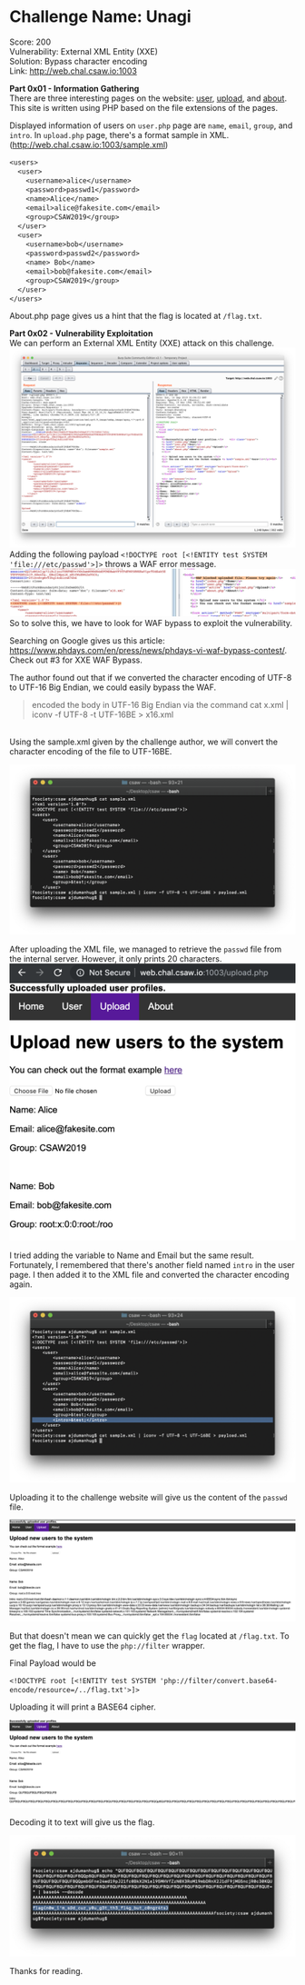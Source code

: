 # Challenge Name: Unagi
Score: 200 <br>
Vulnerability: External XML Entity (XXE) <br>
Solution: Bypass character encoding <br>
Link: http://web.chal.csaw.io:1003

**Part 0x01 - Information Gathering** <br>
There are three interesting pages on the website: [user](http://web.chal.csaw.io:1003/user.php), [upload](http://web.chal.csaw.io:1003/upload.php), and [about](http://web.chal.csaw.io:1003/about.php). This site is written using PHP based on the file extensions of the pages.

Displayed information of users on `user.php` page are `name`, `email`, `group`, and `intro`. In `upload.php` page, there's a format sample in XML. (http://web.chal.csaw.io:1003/sample.xml)
```
<users>
  <user>
    <username>alice</username>
    <password>passwd1</password>
    <name>Alice</name>
    <email>alice@fakesite.com</email>
    <group>CSAW2019</group>
  </user>
  <user>
    <username>bob</username>
    <password>passwd2</password>
    <name> Bob</name>
    <email>bob@fakesite.com</email>
    <group>CSAW2019</group>
  </user>
</users>
```
About.php page gives us a hint that the flag is located at `/flag.txt`.

**Part 0x02 - Vulnerability Exploitation** <br>
We can perform an External XML Entity (XXE) attack on this challenge.
![](https://github.com/ajdumanhug/ctf/blob/master/web/xxe/files/Screen%20Shot%202019-09-14%20at%2011.51.22%20PM.png)
Adding the following payload `<!DOCTYPE root [<!ENTITY test SYSTEM 'file:///etc/passwd'>]>` throws a WAF error message.
![](https://github.com/ajdumanhug/ctf/blob/master/web/xxe/files/Screen%20Shot%202019-09-14%20at%2011.56.02%20PM.png)
So to solve this, we have to look for WAF bypass to exploit the vulnerability.

Searching on Google gives us this article: https://www.phdays.com/en/press/news/phdays-vi-waf-bypass-contest/. Check out #3 for XXE WAF Bypass. 
<br>

The author found out that if we converted the character encoding of UTF-8 to UTF-16 Big Endian, we could easily bypass the WAF.
> encoded the body in UTF-16 Big Endian via the command cat x.xml | iconv -f UTF-8 -t UTF-16BE > x16.xml
<br>
Using the sample.xml given by the challenge author, we will convert the character encoding of the file to UTF-16BE.

![](https://github.com/ajdumanhug/ctf/blob/master/web/xxe/files/Screen%20Shot%202019-09-15%20at%2012.04.27%20AM.png)

After uploading the XML file, we managed to retrieve the `passwd` file from the internal server. However, it only prints 20 characters.
![](https://github.com/ajdumanhug/ctf/blob/master/web/xxe/files/Screen%20Shot%202019-09-15%20at%2012.19.54%20AM.png)

I tried adding the variable to Name and Email but the same result. Fortunately, I remembered that there's another field named `intro` in the user page. I then added it to the XML file and converted the character encoding again.

![](https://github.com/ajdumanhug/ctf/blob/master/web/xxe/files/Screen%20Shot%202019-09-15%20at%2012.18.19%20AM.png)

Uploading it to the challenge website will give us the content of the `passwd` file.

![](https://github.com/ajdumanhug/ctf/blob/master/web/xxe/files/Screen%20Shot%202019-09-15%20at%2012.24.21%20AM.png)

But that doesn't mean we can quickly get the `flag` located at `/flag.txt`. To get the flag, I have to use the `php://filter` wrapper.

Final Payload would be 
```
<!DOCTYPE root [<!ENTITY test SYSTEM 'php://filter/convert.base64-encode/resource=/../flag.txt'>]>
```

Uploading it will print a BASE64 cipher.

![](https://github.com/ajdumanhug/ctf/blob/master/web/xxe/files/Screen%20Shot%202019-09-15%20at%2012.33.08%20AM.png)

Decoding it to text will give us the flag.

![](https://github.com/ajdumanhug/ctf/blob/master/web/xxe/files/Screen%20Shot%202019-09-15%20at%2012.35.00%20AM.png)

Thanks for reading.

